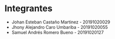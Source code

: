 # Integrantes
- Johan Esteban Castaño Martinez	-	20191020029
- Jhony Alejandro Caro Umbariba	-	20191020055
- Samuel Andrés Romero Bueno	-	20191020127
